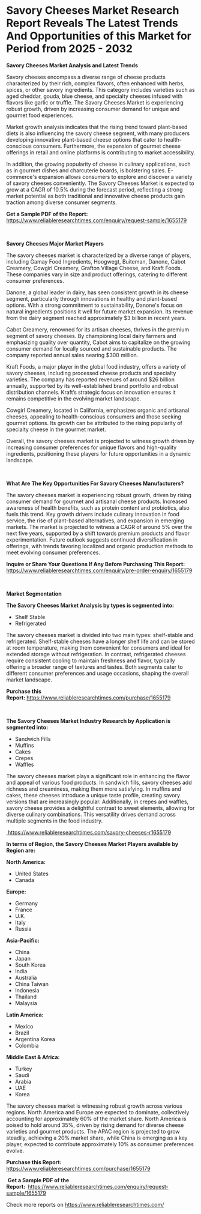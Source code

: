 <p><h1>Savory Cheeses Market Research Report Reveals The Latest Trends And Opportunities of this Market for Period from 2025 - 2032</h1></p><p><strong>Savory Cheeses Market Analysis and Latest Trends</strong></p>
<p><p>Savory cheeses encompass a diverse range of cheese products characterized by their rich, complex flavors, often enhanced with herbs, spices, or other savory ingredients. This category includes varieties such as aged cheddar, gouda, blue cheese, and specialty cheeses infused with flavors like garlic or truffle. The Savory Cheeses Market is experiencing robust growth, driven by increasing consumer demand for unique and gourmet food experiences. </p><p>Market growth analysis indicates that the rising trend toward plant-based diets is also influencing the savory cheese segment, with many producers developing innovative plant-based cheese options that cater to health-conscious consumers. Furthermore, the expansion of gourmet cheese offerings in retail and online platforms is contributing to market accessibility. </p><p>In addition, the growing popularity of cheese in culinary applications, such as in gourmet dishes and charcuterie boards, is bolstering sales. E-commerce's expansion allows consumers to explore and discover a variety of savory cheeses conveniently. The Savory Cheeses Market is expected to grow at a CAGR of 10.5% during the forecast period, reflecting a strong market potential as both traditional and innovative cheese products gain traction among diverse consumer segments.</p></p>
<p><strong>Get a Sample PDF of the Report:&nbsp;</strong> <a href="https://www.reliableresearchtimes.com/enquiry/request-sample/1655179?utm_campaign=3114&utm_medium=2&utm_source=Github&utm_content=ia&utm_term=07032025&utm_id=savory-cheeses">https://www.reliableresearchtimes.com/enquiry/request-sample/1655179</a></p>
<p>&nbsp;</p>
<p><strong>Savory Cheeses Major Market Players</strong></p>
<p><p>The savory cheeses market is characterized by a diverse range of players, including Gamay Food Ingredients, Hoogwegt, Buiteman, Danone, Cabot Creamery, Cowgirl Creamery, Grafton Village Cheese, and Kraft Foods. These companies vary in size and product offerings, catering to different consumer preferences.</p><p>Danone, a global leader in dairy, has seen consistent growth in its cheese segment, particularly through innovations in healthy and plant-based options. With a strong commitment to sustainability, Danone's focus on natural ingredients positions it well for future market expansion. Its revenue from the dairy segment reached approximately $3 billion in recent years.</p><p>Cabot Creamery, renowned for its artisan cheeses, thrives in the premium segment of savory cheeses. By championing local dairy farmers and emphasizing quality over quantity, Cabot aims to capitalize on the growing consumer demand for locally sourced and sustainable products. The company reported annual sales nearing $300 million.</p><p>Kraft Foods, a major player in the global food industry, offers a variety of savory cheeses, including processed cheese products and specialty varieties. The company has reported revenues of around $26 billion annually, supported by its well-established brand portfolio and robust distribution channels. Kraft’s strategic focus on innovation ensures it remains competitive in the evolving market landscape.</p><p>Cowgirl Creamery, located in California, emphasizes organic and artisanal cheeses, appealing to health-conscious consumers and those seeking gourmet options. Its growth can be attributed to the rising popularity of specialty cheese in the gourmet market.</p><p>Overall, the savory cheeses market is projected to witness growth driven by increasing consumer preferences for unique flavors and high-quality ingredients, positioning these players for future opportunities in a dynamic landscape.</p></p>
<p>&nbsp;</p>
<p><strong>What Are The Key Opportunities For Savory Cheeses Manufacturers?</strong></p>
<p><p>The savory cheeses market is experiencing robust growth, driven by rising consumer demand for gourmet and artisanal cheese products. Increased awareness of health benefits, such as protein content and probiotics, also fuels this trend. Key growth drivers include culinary innovation in food service, the rise of plant-based alternatives, and expansion in emerging markets. The market is projected to witness a CAGR of around 5% over the next five years, supported by a shift towards premium products and flavor experimentation. Future outlook suggests continued diversification in offerings, with trends favoring localized and organic production methods to meet evolving consumer preferences.</p></p>
<p><strong>Inquire or Share Your Questions If Any Before Purchasing This Report:</strong> <a href="https://www.reliableresearchtimes.com/enquiry/pre-order-enquiry/1655179?utm_campaign=3114&utm_medium=2&utm_source=Github&utm_content=ia&utm_term=07032025&utm_id=savory-cheeses">https://www.reliableresearchtimes.com/enquiry/pre-order-enquiry/1655179</a></p>
<p>&nbsp;</p>
<p><strong>Market Segmentation</strong></p>
<p><strong>The Savory Cheeses Market Analysis by types is segmented into:</strong></p>
<p><ul><li>Shelf Stable</li><li>Refrigerated</li></ul></p>
<p><p>The savory cheeses market is divided into two main types: shelf-stable and refrigerated. Shelf-stable cheeses have a longer shelf life and can be stored at room temperature, making them convenient for consumers and ideal for extended storage without refrigeration. In contrast, refrigerated cheeses require consistent cooling to maintain freshness and flavor, typically offering a broader range of textures and tastes. Both segments cater to different consumer preferences and usage occasions, shaping the overall market landscape.</p></p>
<p><strong>Purchase this Report:&nbsp;</strong><a href="https://www.reliableresearchtimes.com/purchase/1655179?utm_campaign=3114&utm_medium=2&utm_source=Github&utm_content=ia&utm_term=07032025&utm_id=savory-cheeses">https://www.reliableresearchtimes.com/purchase/1655179</a></p>
<p>&nbsp;</p>
<p><strong>The Savory Cheeses Market Industry Research by Application is segmented into:</strong></p>
<p><ul><li>Sandwich Fills</li><li>Muffins</li><li>Cakes</li><li>Crepes</li><li>Waffles</li></ul></p>
<p><p>The savory cheeses market plays a significant role in enhancing the flavor and appeal of various food products. In sandwich fills, savory cheeses add richness and creaminess, making them more satisfying. In muffins and cakes, these cheeses introduce a unique taste profile, creating savory versions that are increasingly popular. Additionally, in crepes and waffles, savory cheese provides a delightful contrast to sweet elements, allowing for diverse culinary combinations. This versatility drives demand across multiple segments in the food industry.</p></p>
<p><a href="https://www.reliableresearchtimes.com/savory-cheeses-r1655179?utm_campaign=3114&utm_medium=2&utm_source=Github&utm_content=ia&utm_term=07032025&utm_id=savory-cheeses">&nbsp;https://www.reliableresearchtimes.com/savory-cheeses-r1655179</a></p>
<p><strong>In terms of Region, the Savory Cheeses Market Players available by Region are:</strong></p>
<p>
    <p> <strong> North America: </strong>
        <ul>
            <li>United States</li>
            <li>Canada</li>
        </ul>
        </p> 
    <p> <strong> Europe: </strong>
        <ul>
            <li>Germany</li>
            <li>France</li>
            <li>U.K.</li>
            <li>Italy</li>
            <li>Russia</li>
        </ul>
        </p> 
    <p> <strong> Asia-Pacific: </strong>
        <ul>
            <li>China</li>
            <li>Japan</li>
            <li>South Korea</li>
            <li>India</li>
            <li>Australia</li>
            <li>China Taiwan</li>
            <li>Indonesia</li>
            <li>Thailand</li>
            <li>Malaysia</li>
        </ul>
        </p> 
    <p> <strong> Latin America: </strong>
        <ul>
            <li>Mexico</li>
            <li>Brazil</li>
            <li>Argentina Korea</li>
            <li>Colombia</li>
        </ul>
        </p> 
    <p> <strong> Middle East & Africa: </strong>
        <ul>
            <li>Turkey</li>
            <li>Saudi</li>
            <li>Arabia</li>
            <li>UAE</li>
            <li>Korea</li>
        </ul>
    </p>
    </p>
<p><p>The savory cheeses market is witnessing robust growth across various regions. North America and Europe are expected to dominate, collectively accounting for approximately 60% of the market share. North America is poised to hold around 35%, driven by rising demand for diverse cheese varieties and gourmet products. The APAC region is projected to grow steadily, achieving a 20% market share, while China is emerging as a key player, expected to contribute approximately 10% as consumer preferences evolve.</p></p>
<p><strong>Purchase this Report: </strong><a href="https://www.reliableresearchtimes.com/purchase/1655179?utm_campaign=3114&utm_medium=2&utm_source=Github&utm_content=ia&utm_term=07032025&utm_id=savory-cheeses">https://www.reliableresearchtimes.com/purchase/1655179</a></p>
<p>&nbsp;<strong>Get a Sample PDF of the Report:&nbsp;&nbsp;</strong><a href="https://www.reliableresearchtimes.com/enquiry/request-sample/1655179?utm_campaign=3114&utm_medium=2&utm_source=Github&utm_content=ia&utm_term=07032025&utm_id=savory-cheeses">https://www.reliableresearchtimes.com/enquiry/request-sample/1655179</a></p>
<p><strong></strong></p>
<p>Check more reports on <a href="https://www.reliableresearchtimes.com/?utm_campaign=3114&utm_medium=2&utm_source=Github&utm_content=ia&utm_term=07032025&utm_id=savory-cheeses">https://www.reliableresearchtimes.com/</a></p>